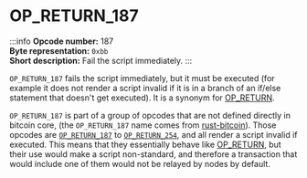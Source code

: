 # OP_RETURN_187
:::info
**Opcode number:** 187  
**Byte representation:** `0xbb`  
**Short description:** Fail the script immediately.
:::

`OP_RETURN_187` fails the script immediately, but it must be executed (for example it does not render a script invalid if it is in a branch of an if/else statement that doesn't get executed). It is a synonym for [OP_RETURN](./OP_RETURN.md).

`OP_RETURN_187` is part of a group of opcodes that are not defined directly in bitcoin core, (the `OP_RETURN_187` name comes from [rust-bitcoin](https://docs.rs/bitcoin/latest/src/bitcoin/blockdata/opcodes.rs.html)). Those opcodes are [`OP_RETURN_187`](./OP_RETURN_187.md) to [`OP_RETURN_254`](./OP_RETURN_254.md), and all render a script invalid if executed. This means that they essentially behave like [OP_RETURN](./OP_RETURN.md), but their use would make a script non-standard, and therefore a transaction that would include one of them would not be relayed by nodes by default.
